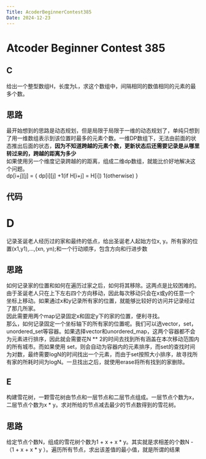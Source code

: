 ```yaml
---
Title: AcoderBeginnerContest385
Date: 2024-12-23
---
```

# Atcoder Beginner Contest 385
## C 
给出一个整型数组H，长度为L，求这个数组中，间隔相同的数值相同的元素的最多个数。
##  思路
最开始想到的思路是动态规划，但是局限于局限于一维的动态规划了，单纯只想到了用一维数组表示到该位置时最多的元素个数。一维DP数组下，无法由前面的状态推出后面的状态，**因为不知道跨越的元素个数，更新状态后还需要记录是从哪里转过来的，跨越的距离为多少**\
如果使用另一个维度记录跨越的的距离，组成二维dp数组，就能比价好地解决这个问题。\
dp[i+j][j] = { dp[i][j] +1(if H[i+j] = H[i]) 1(otherwise) }
## 代码

# D
记录圣诞老人经历过的家和最终的低点，给出圣诞老人起始方位x, y。所有家的位置(x1,y1),...,(xn, yn);和一个行动顺序，包含方向和行进步数
## 思路
如何记录家的位置和如何在遍历过家之后，如何将其移除。这两点是比较困难的。由于圣诞老人只在上下左右四个方向移动，因此每次移动只会在x或y的任意一个坐标上移动。如果通过x和y记录所有家的位置，就能够比较好的访问并记录经过了那几所家。\
因此需要用两个map记录固定x和固定y下的家的位置，便利寻找。\
那么，如何记录固定一个坐标轴下的所有家的位置呢。我们可以选vector，set，unordered_set等容器。如果选择vector和unordered_map，这两个容器都不会为元素进行排序，因此就会需要花N ** 2的时间去找到所有涵盖在本次移动范围内的所有城市。而如果使用
set，则会自动为容器内的元素排序，而set的查找时间为对数，最终需要logN的时间找出一个元素，而由于set按照大小排序，故寻找所有家的所耗时间为logN。一旦找出之后，就使用erase将所有找到的家删除。

## E
构建雪花树，一颗雪花树由节点和一层节点和二层节点组成。一层节点个数为x，二层节点个数为x * y。求对所给的节点减去最少的节点数得到的雪花树。
##  思路
给定节点个数N，组成的雪花树个数为1 + x + x * y。其实就是求相差的个数N - （1 + x + x * y ）。遍历所有节点，求出该差值的最小值，就是所谓的结果


